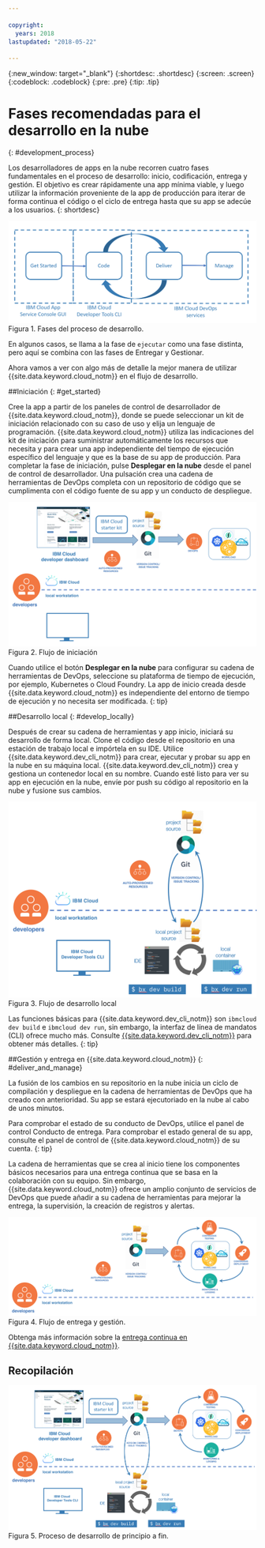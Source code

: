```yaml
---

copyright:
  years: 2018
lastupdated: "2018-05-22"

---
```

{:new_window: target="_blank"}
{:shortdesc: .shortdesc}
{:screen: .screen}
{:codeblock: .codeblock}
{:pre: .pre}
{:tip: .tip}

# Fases recomendadas para el desarrollo en la nube
{: #development_process}

Los desarrolladores de apps en la nube recorren cuatro fases fundamentales en el proceso de desarrollo: inicio, codificación, entrega y gestión. El objetivo es crear rápidamente una app mínima viable, y luego utilizar la información proveniente de la app de producción para iterar de forma continua el código o el ciclo de entrega hasta que su app se adecúe a los usuarios.
{: shortdesc}

![Flujo de desarrollo](images/dev_flow_overview.png "Flujo de desarrollo") Figura 1. Fases del proceso de desarrollo.

En algunos casos, se llama a la fase de `ejecutar` como una fase distinta, pero aquí se combina con las fases de Entregar y Gestionar.

Ahora vamos a ver con algo más de detalle la mejor manera de utilizar {{site.data.keyword.cloud_notm}} en el flujo de desarrollo.

##Iniciación
{: #get_started}

Cree la app a partir de los paneles de control de desarrollador de {{site.data.keyword.cloud_notm}}, donde se puede seleccionar un kit de iniciación relacionado con su caso de uso y elija un lenguaje de programación. {{site.data.keyword.cloud_notm}} utiliza las indicaciones del kit de iniciación para suministrar automáticamente los recursos que necesita y para crear una app independiente del tiempo de ejecución específico del lenguaje y que es la base de su app de producción. Para completar la fase de iniciación, pulse **Desplegar en la nube** desde el panel de control de desarrollador. Una pulsación crea una cadena de herramientas de DevOps completa con un repositorio de código que se cumplimenta con el código fuente de su app y un conducto de despliegue.

![Iniciación](images/dev_get_started.png "Iniciación") Figura 2. Flujo de iniciación

Cuando utilice el botón **Desplegar en la nube** para configurar su cadena de herramientas de DevOps, seleccione su plataforma de tiempo de ejecución, por ejemplo, Kubernetes o Cloud Foundry. La app de inicio creada desde {{site.data.keyword.cloud_notm}} es independiente del entorno de tiempo de ejecución y no necesita ser modificada.
{: tip}

##Desarrollo local
{: #develop_locally}

Después de crear su cadena de herramientas y app inicio, iniciará su desarrollo de forma local. Clone el código desde el repositorio en una estación de trabajo local e impórtela en su IDE. Utilice {{site.data.keyword.dev_cli_notm}} para crear, ejecutar y probar su app en la nube en su máquina local. {{site.data.keyword.dev_cli_notm}} crea y gestiona un contenedor local en su nombre. Cuando esté listo para ver su app en ejecución en la nube, envíe por push su código al repositorio en la nube y fusione sus cambios.

![Desarrollo local](images/dev_code_locally.png "Desarrollo local") Figura 3. Flujo de desarrollo local

Las funciones básicas para {{site.data.keyword.dev_cli_notm}} son `ibmcloud dev build` e `ibmcloud dev run`, sin embargo, la interfaz de línea de mandatos (CLI) ofrece mucho más. Consulte [{{site.data.keyword.dev_cli_notm}}](../cli/idt/index.html) para obtener más detalles.
{: tip}

##Gestión y entrega en {{site.data.keyword.cloud_notm}}
{: #deliver_and_manage}

La fusión de los cambios en su repositorio en la nube inicia un ciclo de compilación y despliegue en la cadena de herramientas de DevOps que ha creado con anterioridad. Su app se estará ejecutoriado en la nube al cabo de unos minutos.

Para comprobar el estado de su conducto de DevOps, utilice el panel de control Conducto de entrega. Para comprobar el estado general de su app, consulte el panel de control de {{site.data.keyword.cloud_notm}} de su cuenta.
{: tip}

La cadena de herramientas que se crea al inicio tiene los componentes básicos necesarios para una entrega continua que se basa en la colaboración con su equipo. Sin embargo, {{site.data.keyword.cloud_notm}} ofrece un amplio conjunto de servicios de DevOps que puede añadir a su cadena de herramientas para mejorar la entrega, la supervisión, la creación de registros y alertas.

![Entrega y gestión](images/dev_deliver_and_manage.png "Entrega y gestión") Figura 4. Flujo de entrega y gestión.

Obtenga más información sobre la [entrega continua en {{site.data.keyword.cloud_notm}}](../services/ContinuousDelivery/index.html#cd_getting_started).

## Recopilación

![Detalles del proceso](images/dev_process_detail.png "Detalles del proceso") Figura 5. Proceso de desarrollo de principio a fin.
